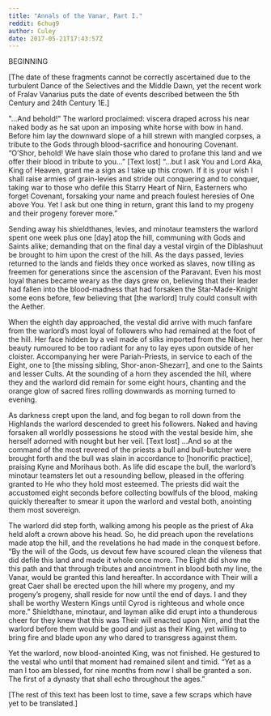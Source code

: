 ```yaml
---
title: "Annals of the Vanar, Part I."
reddit: 6chug9
author: Culey
date: 2017-05-21T17:43:57Z
---
```


BEGINNING 

[The date of these fragments cannot be correctly ascertained due to the turbulent Dance of the Selectives and the Middle Dawn, yet the recent work of Fralav Vanarius puts the date of events described between the 5th Century and 24th Century 1E.]

"...And behold!" The warlord proclaimed: viscera draped across his near naked body as he sat upon an imposing white horse with bow in hand. Before him lay the downward slope of a hill strewn with mangled corpses, a tribute to the Gods through blood-sacrifice and honouring Covenant. “O’Shor, behold! We have slain those who dared to profane this land and we offer their blood in tribute to you…” [Text lost] “…but I ask You and Lord Aka, King of Heaven, grant me a sign as I take up this crown. If it is your wish I shall raise armies of grain-levies and stride out conquering and to conquer, taking war to those who defile this Starry Heart of Nirn, Easterners who forget Covenant, forsaking your name and preach foulest heresies of One above You. Yet I ask but one thing in return, grant this land to my progeny and their progeny forever more.” 

Sending away his shieldthanes, levies, and minotaur teamsters the warlord spent one week plus one [day] atop the hill, communing with Gods and Saints alike; demanding that on the final day a vestal virgin of the Diblashuut be brought to him upon the crest of the hill. As the days passed, levies returned to the lands and fields they once worked as slaves, now tilling as freemen for generations since the ascension of the Paravant. Even his most loyal thanes became weary as the days grew on, believing that their leader had fallen into the blood-madness that had forsaken the Star-Made-Knight some eons before, few believing that [the warlord] truly could consult with the Aether. 

When the eighth day approached, the vestal did arrive with much fanfare from the warlord’s most loyal of followers who had remained at the foot of the hill. Her face hidden by a veil made of silks imported from the Niben, her beauty rumoured to be too radiant for any to lay eyes upon outside of her cloister. Accompanying her were Pariah-Priests, in service to each of the Eight, one to [the missing sibling, Shor-anon-Shezarr], and one to the Saints and lesser Cults. At the sounding of a horn they ascended the hill, where they and the warlord did remain for some eight hours, chanting and the orange glow of sacred fires rolling downwards as morning turned to evening.
 
As darkness crept upon the land, and fog began to roll down from the Highlands the warlord descended to greet his followers. Naked and having forsaken all worldly possessions he stood with the vestal beside him, she herself adorned with nought but her veil. [Text lost] …And so at the command of the most revered of the priests a bull and bull-butcher were brought forth and the bull was slain in accordance to [honorific practice], praising Kyne and Morihaus both. As life did escape the bull, the warlord’s minotaur teamsters let out a resounding bellow, pleased in the offering granted to He who they hold most esteemed. The priests did wait the accustomed eight seconds before collecting bowlfuls of the blood, making quickly thereafter to smear it upon the warlord and vestal both, anointing them most sovereign. 

The warlord did step forth, walking among his people as the priest of Aka held aloft a crown above his head. So, he did preach upon the revelations made atop the hill, and the revelations he had made in the conquest before. “By the will of the Gods, us devout few have scoured clean the vileness that did defile this land and made it whole once more. The Eight did show me this path and that through tributes and anointment in blood both my line, the Vanar, would be granted this land hereafter. In accordance with Their will a great Caer shall be erected upon the hill where my progeny, and my progeny’s progeny, shall reside for now until the end of days. I and they shall be worthy Western Kings until Cyrod is righteous and whole once more.” Shieldthane, minotaur, and layman alike did erupt into a thunderous cheer for they knew that this was Their will enacted upon Nirn, and that the warlord before them would be good and just as their King, yet willing to bring fire and blade upon any who dared to transgress against them. 

Yet the warlord, now blood-anointed King, was not finished. He gestured to the vestal who until that moment had remained silent and timid. “Yet as a man I too am blessed, for nine months from now I shall be granted a son. The first of a dynasty that shall echo throughout the ages.”

[The rest of this text has been lost to time, save a few scraps which have yet to be translated.]

